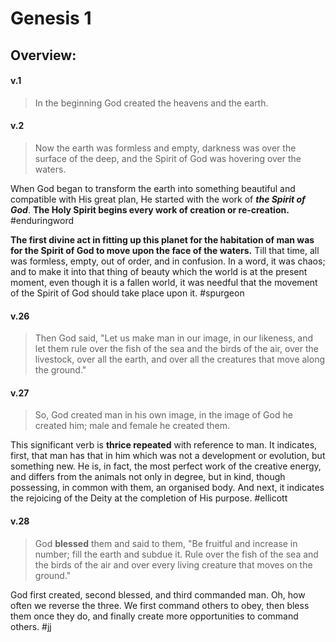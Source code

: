 # Genesis 1

## Overview:



#### v.1
>In the beginning God created the heavens and the earth.

#### v.2
>Now the earth was formless and empty, darkness was over the surface of the deep, and the Spirit of God was hovering over the waters.

When God began to transform the earth into something beautiful and compatible with His great plan, He started with the work of ***the Spirit of God***. **The Holy Spirit begins every work of creation or re-creation.**
#enduringword 

**The first divine act in fitting up this planet for the habitation of man was for the Spirit of God to move upon the face of the waters.** Till that time, all was formless, empty, out of order, and in confusion. In a word, it was chaos; and to make it into that thing of beauty which the world is at the present moment, even though it is a fallen world, it was needful that the movement of the Spirit of God should take place upon it.
#spurgeon 


#### v.26
>Then God said, "Let us make man in our image, in our likeness, and let them rule over the fish of the sea and the birds of the air, over the livestock, over all the earth, and over all the creatures that move along the ground."

#### v.27
>So, God created man in his own image, in the image of God he created him; male and female he created them.

This significant verb is **thrice repeated** with reference to man. It indicates, first, that man has that in him which was not a development or evolution, but something new. He is, in fact, the most perfect work of the creative energy, and differs from the animals not only in degree, but in kind, though possessing, in common with them, an organised body. And next, it indicates the rejoicing of the Deity at the completion of His purpose.
#ellicott 

#### v.28
>God **blessed** them and said to them, "Be fruitful and increase in number; fill the earth and subdue it. Rule over the fish of the sea and the birds of the air and over every living creature that moves on the ground."

God first created, second blessed, and third commanded man. Oh, how often we reverse the three. We first command others to obey, then bless them once they do, and finally create more opportunities to command others.
#jj 



